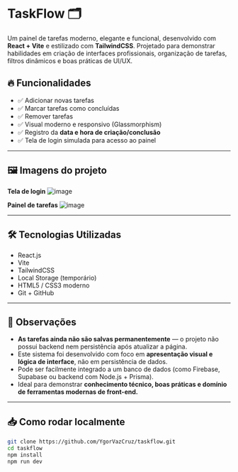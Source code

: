 # TaskFlow 🗂️

Um painel de tarefas moderno, elegante e funcional, desenvolvido com **React + Vite** e estilizado com **TailwindCSS**. Projetado para demonstrar habilidades em criação de interfaces profissionais, organização de tarefas, filtros dinâmicos e boas práticas de UI/UX.

## 🔥 Funcionalidades

- ✅ Adicionar novas tarefas
- ✅ Marcar tarefas como concluídas
- ✅ Remover tarefas
- ✅ Visual moderno e responsivo (Glassmorphism)
- ✅ Registro da **data e hora de criação/conclusão**
- ✅ Tela de login simulada para acesso ao painel

---

## 🖼️ Imagens do projeto

**Tela de login**
![image](https://github.com/user-attachments/assets/4802a316-1ac3-4e7c-8bef-9eca32ee1889)


**Painel de tarefas**
![image](https://github.com/user-attachments/assets/d113a96b-c262-4f70-9a7e-3d0c2e6864f9)


---

## 🛠️ Tecnologias Utilizadas

- React.js
- Vite
- TailwindCSS
- Local Storage (temporário)
- HTML5 / CSS3 moderno
- Git + GitHub

---

## 📌 Observações

- **As tarefas ainda não são salvas permanentemente** — o projeto não possui backend nem persistência após atualizar a página.
- Este sistema foi desenvolvido com foco em **apresentação visual e lógica de interface**, não em persistência de dados.
- Pode ser facilmente integrado a um banco de dados (como Firebase, Supabase ou backend com Node.js + Prisma).
- Ideal para demonstrar **conhecimento técnico, boas práticas e domínio de ferramentas modernas de front-end.**

---

## 📥 Como rodar localmente

```bash
git clone https://github.com/YgorVazCruz/taskflow.git
cd taskflow
npm install
npm run dev
